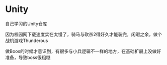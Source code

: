 # Unity
自己学习的Unity仓库

因为校园网下载速度实在太慢了，骑马与砍杀2得好久才能装完，闲暇之余，做个战机游戏Thunderous

做Boos的时候才意识到，有很多与小兵逻辑不一样的地方，在基础扩展上没做好准备，导致boss很粗糙
